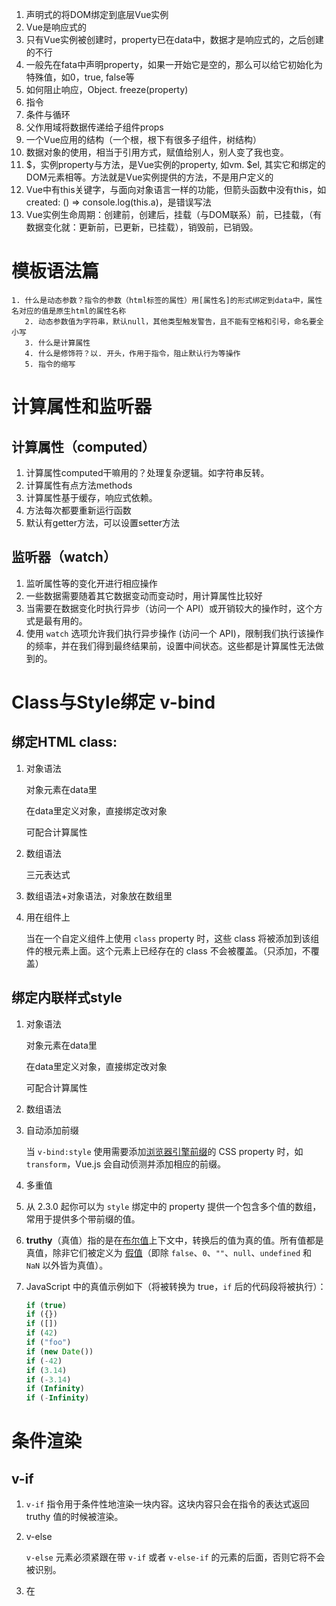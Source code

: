 1. 声明式的将DOM绑定到底层Vue实例
2. Vue是响应式的
3. 只有Vue实例被创建时，property已在data中，数据才是响应式的，之后创建的不行
4. 一般先在fata中声明property，如果一开始它是空的，那么可以给它初始化为特殊值，如0，true, false等
5. 如何阻止响应，Object. freeze(property)
6. 指令
7. 条件与循环
8. 父作用域将数据传递给子组件props
9. 一个Vue应用的结构（一个根，根下有很多子组件，树结构）
10. 数据对象的使用，相当于引用方式，赋值给别人，别人变了我也变。
11. $，实例property与方法，是Vue实例的property, 如vm. $el, 其实它和绑定的DOM元素相等。方法就是Vue实例提供的方法，不是用户定义的
12. Vue中有this关键字，与面向对象语言一样的功能，但箭头函数中没有this，如created: () => console.log(this.a)，是错误写法
13. Vue实例生命周期：创建前，创建后，挂载（与DOM联系）前，已挂载，（有数据变化就：更新前，已更新，已挂载），销毁前，已销毁。

# 模板语法篇

    1. 什么是动态参数？指令的参数（html标签的属性）用[属性名]的形式绑定到data中，属性名对应的值是原生html的属性名称
       2. 动态参数值为字符串，默认null，其他类型触发警告，且不能有空格和引号，命名要全小写
       3. 什么是计算属性
       4. 什么是修饰符？以. 开头，作用于指令，阻止默认行为等操作
       5. 指令的缩写

# 计算属性和监听器

## 计算属性（computed）

1. 计算属性computed干嘛用的？处理复杂逻辑。如字符串反转。
2. 计算属性有点方法methods
3. 计算属性基于缓存，响应式依赖。
4. 方法每次都要重新运行函数
5. 默认有getter方法，可以设置setter方法

## 监听器（watch）

1. 监听属性等的变化开进行相应操作
2. 一些数据需要随着其它数据变动而变动时，用计算属性比较好
3. 当需要在数据变化时执行异步（访问一个 API）或开销较大的操作时，这个方式是最有用的。
4. 使用 `watch` 选项允许我们执行异步操作 (访问一个 API)，限制我们执行该操作的频率，并在我们得到最终结果前，设置中间状态。这些都是计算属性无法做到的。

# Class与Style绑定 v-bind

## 绑定HTML class:

1. 对象语法

   对象元素在data里

   在data里定义对象，直接绑定改对象

   可配合计算属性

2. 数组语法

   三元表达式

3. 数组语法+对象语法，对象放在数组里

4. 用在组件上

   当在一个自定义组件上使用 `class` property 时，这些 class 将被添加到该组件的根元素上面。这个元素上已经存在的 class 不会被覆盖。（只添加，不覆盖）

## 绑定内联样式style

1. 对象语法

   对象元素在data里

   在data里定义对象，直接绑定改对象

   可配合计算属性

2. 数组语法

3. 自动添加前缀

   当 `v-bind:style` 使用需要添加[浏览器引擎前缀](https://developer.mozilla.org/zh-CN/docs/Glossary/Vendor_Prefix)的 CSS property 时，如 `transform`，Vue.js 会自动侦测并添加相应的前缀。

4. 多重值

5. 从 2.3.0 起你可以为 `style` 绑定中的 property 提供一个包含多个值的数组，常用于提供多个带前缀的值。

6. **truthy**（真值）指的是在[布尔值](https://developer.mozilla.org/en-US/docs/Glossary/Boolean)上下文中，转换后的值为真的值。所有值都是真值，除非它们被定义为 [假值](https://developer.mozilla.org/en-US/docs/Glossary/Falsy)（即除 `false`、`0`、`""`、`null`、`undefined` 和 `NaN` 以外皆为真值）。

7. JavaScript 中的真值示例如下（将被转换为 true，`if` 后的代码段将被执行）：

   ```js
   if (true)
   if ({})
   if ([])
   if (42)
   if ("foo")
   if (new Date())
   if (-42)
   if (3.14)
   if (-3.14)
   if (Infinity)
   if (-Infinity)
   ```

# 条件渲染

## v-if

1. `v-if` 指令用于条件性地渲染一块内容。这块内容只会在指令的表达式返回 truthy 值的时候被渲染。

2. v-else

   `v-else` 元素必须紧跟在带 `v-if` 或者 `v-else-if` 的元素的后面，否则它将不会被识别。

3. 在 <template> 元素上使用 v-if 条件渲染分组

4. 用 key 管理可复用的元素

5. 高切换开销

## v-show

1. v-if：条件不满足，不会渲染，也不会出现在DOM中
2. v-show：条件不满足，不会渲染，还会出现在DOM中
3. 不支持<template>和v-else
4. 基于CSS切换
5. 高初始渲染开销

## v-if与v-for

1. 不推荐同时使用，v-for具有比v-if更高的优先级

# 列表渲染 v-for

## 用 v-for 把一个数组对应为一组元素

1. v-for

2. item in items语法

   (item, index) in items

   item of items

3. key控制item的复用性

## v-for遍历对象

1. value in object

2. (value, name) in object

   name是键名

3. (value, name, index) in object

   index是索引

## 维护状态

1. 当 Vue 正在更新使用 `v-for` 渲染的元素列表时，它默认使用“就地更新”的策略。如果数据项的顺序被改变，Vue 将不会移动 DOM 元素来匹配数据项的顺序，而是就地更新每个元素，并且确保它们在每个索引位置正确渲染
2. 建议尽可能在使用 `v-for` 时提供 `key` attribute

## 数组更新检测

### 变更方法

1. `push()`
2. `pop()`
3. `shift()`
4. `unshift()`
5. `splice()`
6. `sort()`
7. `reverse()`

### 替换数组

1. 非变更方法：返回新数组

   filter()

   concat()

   slice()

2. 当使用非变更方法时，可以用新数组替换旧数组。

3. Vue **不能检测**数组和对象的变化

## 显示过滤/排序后的结果（不改变原始数据）

1. 想要显示一个数组经过过滤或排序后的版本，而不实际变更或重置原始数据---->计算属性---->返回过滤或排序后的数组
2. 在计算属性不适用的情况下 (例如，在嵌套 `v-for` 循环中) 你可以使用方法。

## 在 v-for 里使用值范围

1. v-for="n in 10">{{ n }}

## 在 `<template>`上使用 v-for

## v-for 与 v-if 一同使用

1. 用v-if对v-for循环进行限制

## 在组件上使用 v-for

1. ```html
   <my-component
     v-for="(item, index) in items"
     v-bind:item="item"
     v-bind:index="index"
     v-bind:key="item.id"
   ></my-component>
   ```

2. 2.2.0+ 的版本里，当在组件上使用 `v-for` 时，**`key` 现在是必须的。**

3. is：好像用来引入组件

   注意这里的 `is="todo-item"` attribute。这种做法在使用 DOM 模板时是十分必要的，因为在` <ul>`元素内只有`<li>`元素会被看作有效内容，这样做实现的效果与 `<todo-item>` 相同，但是可以避开一些潜在的浏览器解析错误。

# 事件处理

## 监听事件